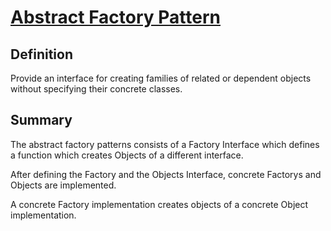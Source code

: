 # [Abstract Factory Pattern](https://en.wikipedia.org/wiki/Abstract_factory_pattern)

## Definition

Provide an interface for creating families of related or dependent objects without specifying their concrete classes.

## Summary

The abstract factory patterns consists of a Factory Interface which defines a function which creates Objects of a different interface.

After defining the Factory and the Objects Interface, concrete Factorys and Objects are implemented.

A concrete Factory implementation creates objects of a concrete Object implementation.

